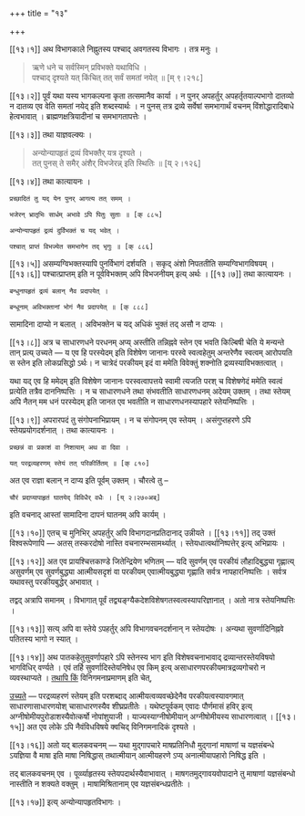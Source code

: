 +++
title = "१३"

+++

[[१३।१]] अथ विभागकाले निह्नुतस्य पश्चाद् अवगतस्य विभागः । तत्र मनुः ।

> ऋणे धने च सर्वस्मिन् प्रविभक्ते यथाविधि ।  
> पश्चाद् दृश्यते यत् किंचित् तत् सर्वं समतां नयेत् ॥ [म् ९।२१८]

[[१३।२]] पूर्वं यथा यस्य भागकल्पना कृता तत्समानैव कार्या । न पुनर् अपहर्तुर् अपहर्तृतयाल्पभागो दातव्यो न दातव्य एव वेति समतां नयेद् इति शब्दस्यार्थः । न पुनस् तत्र द्रव्ये सर्वेषां समभागार्थं वचनम् विंशोद्धारादिबाधे हेत्वभावात् । ब्राह्मणक्षत्रियादीनां च समभागतापत्तेः ।

[[१३।३]] तथा याज्ञवल्क्यः ।

> अन्योन्यापहृतं द्रव्यं विभक्तैर् यत्र दृश्यते ।  
> तत् पुनस् ते समैर् अंशैर् विभजेरन्न् इति स्थितिः ॥ [य् २।१२६]

[[१३।४]] तथा कात्यायनः ।

	प्रच्छादितं तु यद् येन पुनर् आगत्य तत् समम् ।

	भजेरन् भ्रातृभिः सार्धम् अभावे ऽपि पितुः सुताः ॥ [क् ८८५]

	अन्योन्यापहृतं द्रव्यं दुर्विभक्तं च यद् भवेत् ।

	पश्चात् प्राप्तं विभज्येत समभागेन तद् भृगुः ॥ [क् ८८६]

[[१३।५]] असम्यग्विभक्तस्यापि पुनर्विभागं दर्शयति । सकृद् अंशो निपततीति सम्यग्विभागविषयम् । [[१३।६]] पश्चात्प्राप्तम् इति न पूर्वविभक्तम् अपि विभजनीयम् इत्य् अर्थः । [[१३।७]] तथा कात्यायनः ।

	बन्धुनापहृतं द्रव्यं बलान् नैव प्रदापयेत् ।

	बन्धूनाम् अविभक्तानां भोगं नैव प्रदापयेत् ॥ [क् ८८८]

सामादिना दाप्यो न बलात् । अविभक्तेन च यद् अधिकं भुक्तं तद् असौ न दाप्यः ।

[[१३।८]] अत्र च साधारणधने परधनम् अप्य् अस्तीति तन्निह्नवे स्तेन एव भवति किल्बिषी चेति ये मन्यन्ते तान् प्रत्य् उच्यते — य एव हि परस्येदम् इति विशेषेण जानानः परस्वे स्वत्वहेतुम् अन्तरेणैव स्वत्वम् आरोपयति स स्तेन इति लोकप्रसिद्धो ऽर्थः। न चात्रेदं परकीयम् इदं वा ममेति विवेक्तुं शक्नोति द्रव्यस्याविभक्तत्वात् ।

यथा यद् एव हि ममेदम् इति विशेषेण जानानः परस्वत्वापत्तये स्वामी त्यजति परश् च विशेषणेदं ममेति स्वत्वं प्रत्येति तत्रैव दाननिष्पत्तिः । न च साधारणधने तथा संभवतीति साधारणधनम् अदेयम् उक्तम् । तथा स्तेयम् अपि नैतन् मम धनं परस्येदम् इति जानत एव भवतीति न साधारणधनस्यापहारे स्तेयनिष्पत्तिः ।

[[१३।९]] अपरारपदं तु संगोपनाभिप्रायम् । न च संगोपनम् एव स्तेयम् । असंगुप्तहरणे ऽपि स्तेयप्रयोगदर्शनात् । तथा कात्यायनः ।

	प्रच्छन्नं वा प्रकाशं वा निशायाम् अथ वा दिवा ।

	यत् परद्रव्यहरणम् स्तेयं तत् परिकीर्तितम् ॥ [क् ८१०]

अत एव राज्ञा बलान् न दाप्य इति पूर्वम् उक्तम् । चौरत्वे तु –

	चौरं प्रदाप्यापाहृतं घातयेद् विविधैर् वधैः । [य् २।२७०अब्]

इति वचनाद् आस्तां सामादिना दापनं घातनम् अपि कार्यम् ।

[[१३।१०]] एतच् च मुनिभिर् अपहर्तुर् अपि विभागदानप्रतिदानाद् उन्नीयते । [[१३।११]] तद् उक्तं विश्वरूपेणापि — अतस् तस्करदोषो नास्ति वचनारम्भसामर्थ्यात् । स्तेयधात्वर्थानिष्पत्तेर् इत्य् अभिप्रायः ।

[[१३।१२]] अत एव प्रायश्चित्तकाण्डे जितेन्द्रियेण भणितम् — यदि सुवर्णम् एव परकीयं लौहादिबुद्ध्या गृह्णात्य् असुवर्णम् एव सुवर्णबुद्ध्या आत्मीयसदृशं वा परकीयम् एवात्मीयबुद्ध्या गृह्णाति सर्वत्र नापहारनिष्पत्तिः । सर्वत्र यथावस्तु परकीयबुद्धेर् अभावात् ।

तद्वद् अत्रापि समानम् । विभागात् पूर्वं तद्व्यङ्ग्यैकदेशविशेषगतस्वत्वस्यापरिज्ञानात् । अतो नात्र स्तेयनिष्पत्तिः ।

[[१३।१३]] सत्य् अपि वा स्तेये ऽपहर्तुर् अपि विभागवचनदर्शनान् न स्तेयदोषः । अन्यथा सुवर्णादिनिह्नवे पतितस्य भागो न स्यात् ।

[[१३।१४]] अथ पातकहेतुसुवर्णापहारे ऽपि स्तेनस्य भाग इति विशेषवचनाभावाद् द्रव्यान्तरस्तेयविषयो भागविधिर् वर्ण्यते । एवं तर्हि सुवर्णादिस्तेयनिषेध एव किम् इत्य् असाधारणपरकीयमात्रद्रव्यगोचरो न व्यवस्थाप्यते । <u>तथापि किं</u> विनिगमनाप्रमाणम् इति चेत्,

<u>उच्यते</u> — परद्रव्यहरणं स्तेयम् इति परशब्दाद् आत्मीयत्वव्यवच्छेदेनैव परकीयत्वस्यावगमात् साधारणासाधारणयोश् चासाधारणस्यैव शीघ्रप्रतीतेः । यथेष्टपूर्वकम् एवादः पौर्णमासं हविर् इत्य् अग्नीषोमीयपुरोडाशस्यैवोत्कर्षो नोपांशुयाजी । याज्यस्याग्नीषोमीयान् अग्नीषोमीयस्य साधारणत्वात् । [[१३।१५]] अत एव लोके ऽपि नैवंविधविषये क्वचिद् विनिगमनादिकं दृश्यते ।

[[१३।१६]] अतो यद् बालकवचनम् — यथा मुद्गापचारे माषप्रतिनिधौ मुद्गानां माषाणां च यज्ञसंबन्धे ऽयज्ञिया वै माषा इति माषा निषिद्धास् तथात्मीयान् आत्मीयहरणे ऽप्य् अनात्मीयापहारो निषिद्ध इति ।

तद् बालकवचनम् एव । पूर्व्व्याहृतस्य स्तेयपदार्थस्यैवाभावात् । माषगतमुद्गावयवोपादाने तु माषाणां यज्ञसंबन्धो नास्तीति न शक्यते वक्तुम् । माषामिश्रितानाम् एव यज्ञसंबन्धप्रतीतेः ।

[[१३।१७]] इत्य् अन्योन्यापहृतविभागः ।
